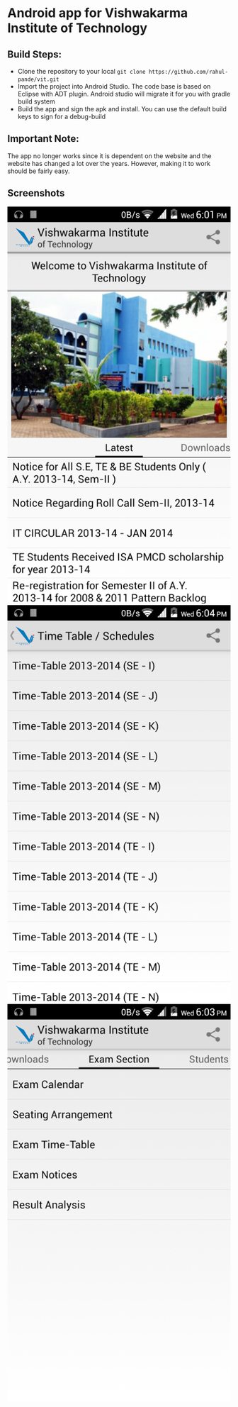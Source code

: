 # Android app for Vishwakarma Institute of Technology

## Build Steps:
* Clone the repository to your local 
  `git clone https://github.com/rahul-pande/vit.git`
* Import the project into Android Studio. The code base is based on Eclipse with ADT plugin. Android studio will migrate it for you with gradle build system
* Build the app and sign the apk and install. You can use the default build keys to sign for a debug-build

## Important Note:
The app no longer works since it is dependent on the website and the website has changed a lot over the years. However, making it to work should be fairly easy.

## Screenshots

![scr1](scr1.png) ![scr2](scr2.png) ![scr3](scr3.png)
